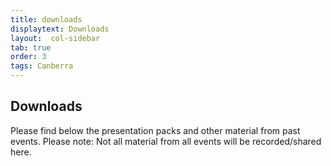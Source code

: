 ```yaml
---
title: downloads
displaytext: Downloads
layout:  col-sidebar
tab: true
order: 3
tags: Canberra
---
```


## Downloads
Please find below the presentation packs and other material from past events. Please note: Not all material from all events will be recorded/shared here.
